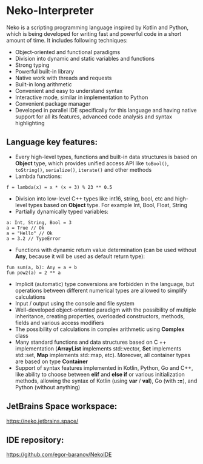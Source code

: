 # Neko-Interpreter

Neko is a scripting programming language inspired by Kotlin and Python, which is being developed for writing fast and powerful code in a short amount of time. It includes following techniques:

* Object-oriented and functional paradigms
* Division into dynamic and static variables and functions
* Strong typing
* Powerful built-in library
* Native work with threads and requests
* Built-in long arithmetic
* Convenient and easy to understand syntax
* Interactive mode, similar in implementation to Python
* Сonvenient package manager
* Developed in parallel IDE specifically for this language and having native support for all its features, advanced code analysis and syntax highlighting

## Language key features: 
* Every high-level types, functions and built-in data structures is based on **Object** type, which provides unified access API like `toBool()`, `toString()`, `serialize()`, `iterate()` and other methods 
* Lambda functions:
```
f = lambda(x) = x * (x + 3) % 23 ** 0.5
```
* Division into low-level C++ types like int16, string, bool, etc and high-level types based on **Object** type. For example Int, Bool, Float, String
* Partially dynamically typed variables: 
```
a: Int, String, Bool = 3 
a = True // Ok
a = "Hello" // Ok
a = 3.2 // TypeError
```
* Functions with dynamic return value determination (can be used without **Any**, because it will be used as default return type):
```
fun sum(a, b): Any = a + b 
fun pow2(a) = 2 ** a
```
* Implicit (automatic) type conversions are forbidden in the language, but operations between different numerical types are allowed to simplify calculations
* Input / output using the console and file system
* Well-developed object-oriented paradigm with the possibility of multiple inheritance, creating properties, overloaded constructors, methods, fields and various access modifiers
* The possibility of calculations in complex arithmetic using **Complex** class
* Many standard functions and data structures based on C ++ implementation (**ArrayList** implements std::vector, **Set** implements std::set, **Map** implements std::map, etc). Moreover, all container types are based on type **Container**
* Support of syntax features implemented in Kotlin, Python, Go and C++, like ability to choose between **elif** and **else if** or various initialization methods, allowing the syntax of Kotlin (using **var** / **val**), Go (with **:=**), and Python (without anything)

## JetBrains Space workspace:

https://neko.jetbrains.space/

## IDE repository:

https://github.com/egor-baranov/NekoIDE
